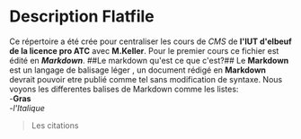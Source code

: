 # Description Flatfile #
Ce répertoire a été crée pour centraliser les cours de *CMS* de **l'IUT d'elbeuf de la licence pro ATC** avec **M.Keller**. 
Pour le premier cours ce fichier est édité en _**Markdown**_.
##Le markdown qu'est ce que c'est?##
Le **Markdown** est un langage de balisage léger , un document rédigé en **Markdown** devrait pouvoir etre publié comme tel sans modification de syntaxe.
Nous voyons les differentes balises de Markdown comme les listes:   
-**Gras**  
-*l'Italique*  
<blockquote>Les citations</blockquote>
